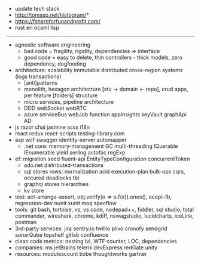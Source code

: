 * update tech stack
* http://tomasp.net/histogram/*
* https://fsharpforfunandprofit.com/
* rust erl ocaml lisp

----

* agnostic software engineering
  * bad code = fragility, rigidity, dependencies => interface
  * good code = easy to delete, thin controllers - thick models, zero dependency, dogfooding
* architecture: scalability immutable distributed cross-region systems (logs transactions)
  * [anti]patterns
  * monolith, hexagon architecture [stv -> domain <- repo], crud apps, per feature [folders] structure
  * micro services, pipeline architecture
  * DDD webSocket webRTC
  * azure serviceBus webJob function appInsights keyVault graphApi AD
* js razor chai jasmine scss i18n
* react redux react-scripts testing-library.com
* asp wcf swagger identity-server automapper
  * .net core: memory-management GC multi-threading IQuerable IEnumerable yield serilog autofac regExp
* ef: migration seed fluent-api EntityTypeConfiguration concurrentToken
  * ado.net distributed-transactions
  * sql stores rows: normalization acid execution-plan bulk-ops cqrs, occured deadlocks tbl
  * graphql stores hierarchies
  * kv store
* test: act-arrange-assert, obj.verify(o => o.f(x)).ones(), acept-fb, regression-dev nunit xunit moq specflow
* tools: git bash, tortoise, vs, vs code, nodepad++, fiddler, sql studio, total commander, wireshark, chrome, kdiff, nswagstudio, lucidcharts, iceLink, postman
* 3rd-party services: jira sentry.io twillio plivo cronofy sendgrid sonarQube topshelf gitlab confluence
* clean code metrics: nesting lvl, WTF counter, LOC, dependencies
* companies: ms jetBrains telerik devExpress redGate unity
* resources: modulescount tiobe thoughtworks gartner
